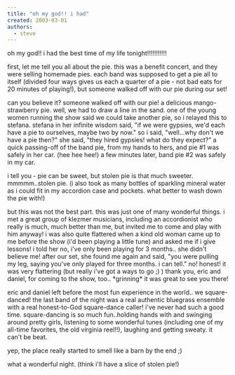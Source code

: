 ```yaml
---
title: "oh my god!! i had"
created: 2003-03-01
authors: 
  - steve
---
```


oh my god!! i had the best time of my life tonight!!!!!!!!!!!  
  
first, let me tell you all about the pie. this was a benefit concert, and they were selling homemade pies. each band was supposed to get a pie all to itself (divided four ways gives us each a quarter of a pie - not bad eats for 20 minutes of playing!), but someone walked off with our pie during our set!  
  
  
can you believe it? someone walked off with our pie! a delicious mango-strawberry pie. well, we had to draw a line in the sand. one of the young women running the show said we could take another pie, so i relayed this to stefana. stefana in her infinite wisdom said, "if we were gypsies, we'd each have a pie to ourselves, maybe two by now." so i said, "well...why don't we have a pie then?" she said, "they hired gypsies! what do they expect?" a quick passing-off of the band pie, from my hands to hers, and pie #1 was safely in her car. (hee hee hee!) a few minutes later, band pie #2 was safely in my car.  
  
i tell you - pie can be sweet, but stolen pie is that much sweeter. mmmmm..stolen pie. (i also took as many bottles of sparkling mineral water as i could fit in my accordion case and pockets. what better to wash down the pie with!)  
  
  
but this was not the best part. this was just one of many wonderful things. i met a great group of klezmer musicians, including an accordionist who really is much, much better than me, but invited me to come and play with him anyway! i was also quite flattered when a kind old woman came up to me before the show (i'd been playing a little tune) and asked me if i give lessons! i told her no, i've only been playing for 3 months.. she didn't believe me! after our set, she found me again and said, "you were pulling my leg, saying you've only played for three months. i can tell." no! honest! it was very flattering (but really i've got a ways to go ;) ) thank you, eric and daniel, for coming to the show, too.. \*grinning\* it was great to see you there!  
  
  
eric and daniel left before the most fun experience in the world.. we square-danced! the last band of the night was a real authentic bluegrass ensemble with a real honest-to-God square-dance caller! i've never had such a good time. square-dancing is so much fun..holding hands with and swinging around pretty girls, listening to some wonderful tunes (including one of my all-time favorites, the old virginia reel!!), laughing and getting sweaty. it can't be beat.  
  
yep, the place really started to smell like a barn by the end ;)  
  
  
what a wonderful night. (think i'll have a slice of stolen pie!)

